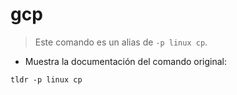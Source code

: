 # gcp

> Este comando es un alias de `-p linux cp`.

- Muestra la documentación del comando original:

`tldr -p linux cp`
